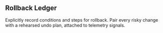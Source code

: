 ## Rollback Ledger

Explicitly record conditions and steps for rollback. Pair every risky change with a rehearsed undo plan, attached to telemetry signals.


